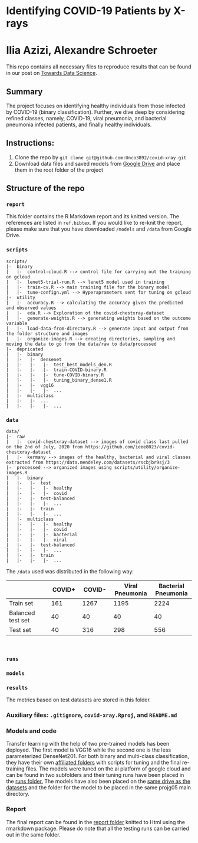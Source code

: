 # Identifying COVID-19 Patients by X-rays
# Ilia Azizi, Alexandre Schroeter


This repo contains all necessary files to reproduce results that can be found in our post on [Towards Data Science](XXX).

## Summary

The project focuses on identifying healthy individuals from those infected by COVID-19 (binary classification). Further, we dive deep by considering refined classes, namely, COVID-19, viral pneumonia, and bacterial pneumonia infected patients, and finally healthy individuals.

## Instructions: 

1. Clone the repo by `git clone git@github.com:Unco3892/covid-xray.git`
2. Download data files and saved models from [Google Drive](https://drive.google.com/drive/u/1/folders/12RuvBZj2lsCYb5RKMfBMnqNG1O5ZCvng) and place them in the root folder of the project

## Structure of the repo

### `report`

This folder contains the R Markdown report and its knitted version. The references are listed in `ref.bibtex`. If you would like to re-knit the report, please make sure that you have downloaded `/models` and `/data` from Google Drive.

### `scripts`
```
scripts/
|-  binary
|   |-  control-cloud.R --> control file for carrying out the training on gcloud
|   |-  lenet5-trial-run.R --> lenet5 model used in training
|   |-  train-cv.R --> main training file for the binary model
|   |-  tune-confign.yml --> Hyperaprameters sent for tuning on gcloud
|-  utility
|   |-  accuracy.R --> calculating the accuracy given the predicted and observed values 
|   |-  eda.R --> Exploration of the covid-chestxray-dataset
|   |-  generate-weights.R --> generating weights based on the outcome variable 
|   |-  load-data-from-directory.R --> generate input and output from the folder structure and images
|   |-  organize-images.R --> creating directories, sampling and moving the data to go from the data/raw to data/processed
|-  depricated
|   |-  binary
|   |-   |-  densenet
|   |-   |-   |-  test_best_models_den.R
|   |-   |-   |-  train-COVID-binary.R
|   |-   |-   |-  tune-COVID-binary.R
|   |-   |-   |-  tuning_binary_dense1.R
|   |-   |-  vgg16
|   |-   |-   |-  ...
|   |-  multiclass
|   |-   |-  ...
|   |-   |-   |-  ...
```

### `data`
```
data/
|-  raw
|   |-  covid-chestxray-dataset --> images of covid class last pulled on the 2nd of July, 2020 from https://github.com/ieee8023/covid-chestxray-dataset
|   |-  kermany --> images of the healthy, bacterial and viral classes extracted from https://data.mendeley.com/datasets/rscbjbr9sj/3
|-  processed --> organized images using scripts/utility/organize-images.R
|   |-  binary
|   |-   |-  test
|   |-   |-   |-  healthy
|   |-   |-   |-  covid
|   |-   |-  test-balanced
|   |-   |-   |-  ...
|   |-   |-  train
|   |-   |-   |-  ...
|   |-  multiclass
|   |-   |-   |-  healthy
|   |-   |-   |-  covid
|   |-   |-   |-  bacterial
|   |-   |-   |-  viral
|   |-   |-  test-balanced
|   |-   |-   |-  ...
|   |-   |-  train
|   |-   |-   |-  ...
```

The `/data` used was distributed in the following way:
<center>
<table class="tg" width = 80%>
<thead>
  <tr>
    <th class="tg-i7a5"; width = 20%></th>
    <th class="tg-5x9q"; width = 10%>COVID+</th>
    <th class="tg-5x9q"; width = 10%>COVID-</th>
    <th class="tg-5x9q"; width = 10%>Viral Pneumonia</th>
    <th class="tg-5x9q"; width = 10%>Bacterial Pneumonia</th>
  </tr>
</thead>
<tbody>
  <tr>
    <td class="tg-i7a5">Train set</td>
    <td class="tg-3zvv">161</td>
    <td class="tg-3zvv">1267</td>
    <td class="tg-3zvv">1195</td>
    <td class="tg-3zvv">2224</td>
  </tr>
  <tr>
    <td class="tg-i7a5">Balanced test set</td>
    <td class="tg-3zvv">40</td>
    <td class="tg-3zvv">40</td>
    <td class="tg-3zvv">40</td>
    <td class="tg-3zvv">40</td>
  </tr>
  <tr>
    <td class="tg-i7a5">Test set</td>
    <td class="tg-3zvv">40</td>
    <td class="tg-3zvv">316</td>
    <td class="tg-3zvv">298</td>
    <td class="tg-3zvv">556</td>
  </tr>
</tbody>
</table>
</center>
&nbsp;
&nbsp;

### `runs`

### `models`

### `results`

The metrics based on test datasets are stored in this folder.

### Auxiliary files: `.gitignore`, `covid-xray.Rproj`, and `README.md`

### Models and code
Transfer learning with the help of two pre-trained models has been deployed. The first model is VGG16 while the second one is the less parameterized DenseNet201. For both binary and multi-class classification, they have their own [affiliated folders](https://github.com/deep-class/projg05/blob/master/scripts) with scripts for tuning and the final re-training files. The models were tuned on the ai platform of google cloud and can be found in two subfolders and their tuning runs have been placed in the [runs folder.](https://github.com/deep-class/projg05/blob/master/runs)
The models have also been placed on the [same drive as the datasets](https://drive.google.com/drive/u/1/folders/12RuvBZj2lsCYb5RKMfBMnqNG1O5ZCvng) and the folder for the model to be placed in the same projg05 main directory.

### Report
The final report can be found in the [report folder](https://github.com/deep-class/projg05/blob/master/report) knitted to Html using the rmarkdown package. Please do note that all the testing runs can be carried out in the same folder.

